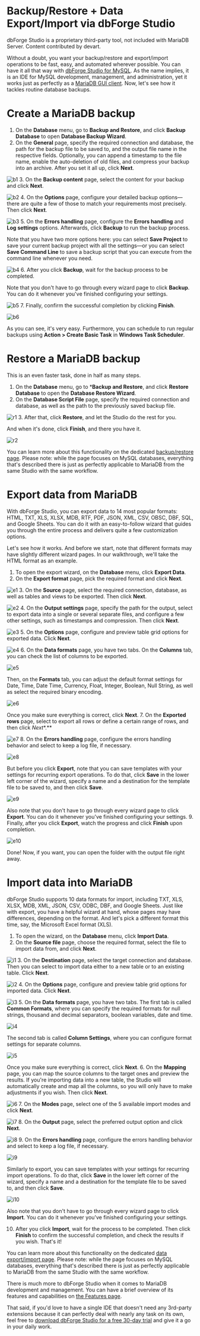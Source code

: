 # Backup/Restore + Data Export/Import via dbForge Studio

dbForge Studio is a proprietary third-party tool, not included with MariaDB Server. Content contributed by devart.

Without a doubt, you want your backup/restore and export/import operations to be fast, easy, and automated wherever possible. You can have it all that way with [dbForge Studio for MySQL](https://www.devart.com/dbforge/mysql/studio/). As the name implies, it is an IDE for MySQL development, management, and administration, yet it works just as perfectly as a [MariaDB GUI client](https://www.devart.com/dbforge/mysql/studio/mariadb-gui-client.html). Now, let's see how it tackles routine database backups.

#

# Create a MariaDB backup

1. On the **Database** menu, go to **Backup and Restore**, and click **Backup Database** to open **Database Backup Wizard**.
2. On the **General** page, specify the required connection and database, the path for the backup file to be saved to, and the output file name in the respective fields. Optionally, you can append a timestamp to the file name, enable the auto-deletion of old files, and compress your backup into an archive. After you set it all up, click **Next**.

![b1](/kb/en/backup-restore-and-import-clients-backuprestore-data-exportimport-via-dbfor/+image/b1 "b1")
3. On the **Backup content** page, select the content for your backup and click **Next**.

![b2](/kb/en/backup-restore-and-import-clients-backuprestore-data-exportimport-via-dbfor/+image/b2 "b2")
4. On the **Options** page, configure your detailed backup options—there are quite a few of those to match your requirements most precisely. Then click **Next**.

![b3](/kb/en/backup-restore-and-import-clients-backuprestore-data-exportimport-via-dbfor/+image/b3 "b3")
5. On the **Errors handling** page, configure the **Errors handling** and **Log settings** options. Afterwards, click **Backup** to run the backup process.

Note that you have two more options here: you can select **Save Project** to save your current backup project with all the settings—or you can select **Save Command Line** to save a backup script that you can execute from the command line whenever you need.

![b4](/kb/en/backup-restore-and-import-clients-backuprestore-data-exportimport-via-dbfor/+image/b4 "b4")
6. After you click **Backup**, wait for the backup process to be completed.

Note that you don't have to go through every wizard page to click **Backup**. You can do it whenever you've finished configuring your settings.

![b5](/kb/en/backup-restore-and-import-clients-backuprestore-data-exportimport-via-dbfor/+image/b5 "b5")
7. Finally, confirm the successful completion by clicking **Finish**.

![b6](/kb/en/backup-restore-and-import-clients-backuprestore-data-exportimport-via-dbfor/+image/b6 "b6")

As you can see, it's very easy. Furthermore, you can schedule to run regular backups using **Action > Create Basic Task** in **Windows Task Scheduler**.

#

# Restore a MariaDB backup

This is an even faster task, done in half as many steps.
1. On the **Database** menu, go to ***Backup and Restore**, and click **Restore Database** to open the **Database Restore Wizard**.
2. On the **Database Script File** page, specify the required connection and database, as well as the path to the previously saved backup file.

![r1](/kb/en/backup-restore-and-import-clients-backuprestore-data-exportimport-via-dbfor/+image/r1 "r1")
3. After that, click **Restore**, and let the Studio do the rest for you.

And when it's done, click **Finish**, and there you have it.

![r2](/kb/en/backup-restore-and-import-clients-backuprestore-data-exportimport-via-dbfor/+image/r2 "r2")

You can learn more about this functionality on the dedicated [backup/restore page](https://www.devart.com/dbforge/mysql/studio/mysql-backup.html). Please note: while the page focuses on MySQL databases, everything that's described there is just as perfectly applicable to MariaDB from the same Studio with the same workflow.

#

# Export data from MariaDB

With dbForge Studio, you can export data to 14 most popular formats: HTML, TXT, XLS, XLSX, MDB, RTF, PDF, JSON, XML, CSV, OBSC, DBF, SQL, and Google Sheets. You can do it with an easy-to-follow wizard that guides you through the entire process and delivers quite a few customization options.

Let's see how it works. And before we start, note that different formats may have slightly different wizard pages. In our walkthrough, we'll take the HTML format as an example.
1. To open the export wizard, on the **Database** menu, click **Export Data**.
2. On the **Export format** page, pick the required format and click **Next**.

![e1](/kb/en/backup-restore-and-import-clients-backuprestore-data-exportimport-via-dbfor/+image/e1 "e1")
3. On the **Source** page, select the required connection, database, as well as tables and views to be exported. Then click **Next**.

![e2](/kb/en/backup-restore-and-import-clients-backuprestore-data-exportimport-via-dbfor/+image/e2 "e2")
4. On the **Output settings** page, specify the path for the output, select to export data into a single or several separate files, and configure a few other settings, such as timestamps and compression. Then click **Next**.

![e3](/kb/en/backup-restore-and-import-clients-backuprestore-data-exportimport-via-dbfor/+image/e3 "e3")
5. On the **Options** page, configure and preview table grid options for exported data. Click **Next**.

![e4](/kb/en/backup-restore-and-import-clients-backuprestore-data-exportimport-via-dbfor/+image/e4 "e4")
6. On the **Data formats** page, you have two tabs. On the **Columns** tab, you can check the list of columns to be exported.

![e5](/kb/en/backup-restore-and-import-clients-backuprestore-data-exportimport-via-dbfor/+image/e5 "e5")

Then, on the **Formats** tab, you can adjust the default format settings for Date, Time, Date Time, Currency, Float, Integer, Boolean, Null String, as well as select the required binary encoding.

![e6](/kb/en/backup-restore-and-import-clients-backuprestore-data-exportimport-via-dbfor/+image/e6 "e6")

Once you make sure everything is correct, click **Next**.
7. On the **Exported rows** page, select to export all rows or define a certain range of rows, and then click *Next**.**

![e7](/kb/en/backup-restore-and-import-clients-backuprestore-data-exportimport-via-dbfor/+image/e7 "e7")
8. On the **Errors handling** page, configure the errors handling behavior and select to keep a log file, if necessary.

![e8](/kb/en/backup-restore-and-import-clients-backuprestore-data-exportimport-via-dbfor/+image/e8 "e8")

But before you click **Export**, note that you can save templates with your settings for recurring export operations. To do that, click **Save** in the lower left corner of the wizard, specify a name and a destination for the template file to be saved to, and then click **Save**.

![e9](/kb/en/backup-restore-and-import-clients-backuprestore-data-exportimport-via-dbfor/+image/e9 "e9")

Also note that you don't have to go through every wizard page to click **Export**. You can do it whenever you've finished configuring your settings.
9. Finally, after you click **Export**, watch the progress and click **Finish** upon completion.

![e10](/kb/en/backup-restore-and-import-clients-backuprestore-data-exportimport-via-dbfor/+image/e10 "e10")

Done! Now, if you want, you can open the folder with the output file right away.

#

# Import data into MariaDB

dbForge Studio supports 10 data formats for import, including TXT, XLS, XLSX, MDB, XML, JSON, CSV, ODBC, DBF, and Google Sheets. Just like with export, you have a helpful wizard at hand, whose pages may have differences, depending on the format. And let's pick a different format this time, say, the Microsoft Excel format (XLS).
1. To open the wizard, on the **Database** menu, click **Import Data**.
2. On the **Source file** page, choose the required format, select the file to import data from, and click **Next**.

![i1](/kb/en/backup-restore-and-import-clients-backuprestore-data-exportimport-via-dbfor/+image/i1 "i1")
3. On the **Destination** page, select the target connection and database. Then you can select to import data either to a new table or to an existing table. Click **Next**.

![i2](/kb/en/backup-restore-and-import-clients-backuprestore-data-exportimport-via-dbfor/+image/i2 "i2")
4. On the **Options** page, configure and preview table grid options for imported data. Click **Next**.

![i3](/kb/en/backup-restore-and-import-clients-backuprestore-data-exportimport-via-dbfor/+image/i3 "i3")
5. On the **Data formats** page, you have two tabs. The first tab is called **Common Formats**, where you can specify the required formats for null strings, thousand and decimal separators, boolean variables, date and time.

![i4](/kb/en/backup-restore-and-import-clients-backuprestore-data-exportimport-via-dbfor/+image/i4 "i4")

The second tab is called **Column Settings**, where you can configure format settings for separate columns.

![i5](/kb/en/backup-restore-and-import-clients-backuprestore-data-exportimport-via-dbfor/+image/i5 "i5")

Once you make sure everything is correct, click **Next**.
6. On the **Mapping** page, you can map the source columns to the target ones and preview the results. If you're importing data into a new table, the Studio will automatically create and map all the columns, so you will only have to make adjustments if you wish. Then click **Next**.

![i6](/kb/en/backup-restore-and-import-clients-backuprestore-data-exportimport-via-dbfor/+image/i6 "i6")
7. On the **Modes** page, select one of the 5 available import modes and click **Next**.

![i7](/kb/en/backup-restore-and-import-clients-backuprestore-data-exportimport-via-dbfor/+image/i7 "i7")
8. On the **Output** page, select the preferred output option and click **Next**.

![i8](/kb/en/backup-restore-and-import-clients-backuprestore-data-exportimport-via-dbfor/+image/i8 "i8")
9. On the **Errors handling** page, configure the errors handling behavior and select to keep a log file, if necessary.

![i9](/kb/en/backup-restore-and-import-clients-backuprestore-data-exportimport-via-dbfor/+image/i9 "i9")

Similarly to export, you can save templates with your settings for recurring import operations. To do that, click **Save** in the lower left corner of the wizard, specify a name and a destination for the template file to be saved to, and then click **Save**.

![i10](/kb/en/backup-restore-and-import-clients-backuprestore-data-exportimport-via-dbfor/+image/i10 "i10")

Also note that you don't have to go through every wizard page to click **Import**. You can do it whenever you've finished configuring your settings.

10. After you click **Import**, wait for the process to be completed. Then click **Finish** to confirm the successful completion, and check the results if you wish. That's it!

You can learn more about this functionality on the dedicated [data export/import page](https://www.devart.com/dbforge/mysql/studio/data-export-import.html). Please note: while the page focuses on MySQL databases, everything that's described there is just as perfectly applicable to MariaDB from the same Studio with the same workflow.

There is much more to dbForge Studio when it comes to MariaDB development and management. You can have a brief overview of its features and capabilities on [the Features page](https://www.devart.com/dbforge/mysql/studio/features.html).

That said, if you'd love to have a single IDE that doesn't need any 3rd-party extensions because it can perfectly deal with nearly any task on its own, feel free to [download dbForge Studio for a free 30-day trial](https://www.devart.com/dbforge/mysql/studio/download.html) and give it a go in your daily work.